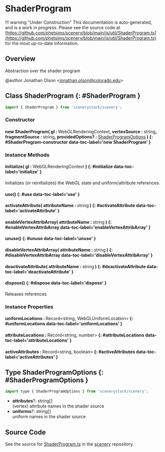 # ShaderProgram

!!! warning "Under Construction"
    This documentation is auto-generated, and is a work in progress. Please see the source code at
    [https://github.com/phetsims/scenery/blob/main/js/util/ShaderProgram.ts](https://github.com/phetsims/scenery/blob/main/js/util/ShaderProgram.ts) for the most up-to-date information.

## Overview

Abstraction over the shader program

@author Jonathan Olson &lt;jonathan.olson@colorado.edu&gt;

## Class ShaderProgram {: #ShaderProgram }


```js
import { ShaderProgram } from 'scenerystack/scenery';
```
### Constructor

#### new ShaderProgram( gl : <span style="font-weight: 400;">WebGLRenderingContext</span>, vertexSource : <span style="font-weight: 400;"><span style="color: hsla(calc(var(--md-hue) + 180deg),80%,40%,1);">string</span></span>, fragmentSource : <span style="font-weight: 400;"><span style="color: hsla(calc(var(--md-hue) + 180deg),80%,40%,1);">string</span></span>, providedOptions? : <span style="font-weight: 400;">[ShaderProgramOptions](../scenery/ShaderProgram.md#ShaderProgramOptions)</span> ) {: #ShaderProgram-constructor data-toc-label='new ShaderProgram' }

### Instance Methods

#### initialize( gl : <span style="font-weight: 400;">WebGLRenderingContext</span> ) {: #initialize data-toc-label='initialize' }

Initializes (or reinitializes) the WebGL state and uniform/attribute references.

#### use() {: #use data-toc-label='use' }

#### activateAttribute( attributeName : <span style="font-weight: 400;"><span style="color: hsla(calc(var(--md-hue) + 180deg),80%,40%,1);">string</span></span> ) {: #activateAttribute data-toc-label='activateAttribute' }

#### enableVertexAttribArray( attributeName : <span style="font-weight: 400;"><span style="color: hsla(calc(var(--md-hue) + 180deg),80%,40%,1);">string</span></span> ) {: #enableVertexAttribArray data-toc-label='enableVertexAttribArray' }

#### unuse() {: #unuse data-toc-label='unuse' }

#### disableVertexAttribArray( attributeName : <span style="font-weight: 400;"><span style="color: hsla(calc(var(--md-hue) + 180deg),80%,40%,1);">string</span></span> ) {: #disableVertexAttribArray data-toc-label='disableVertexAttribArray' }

#### deactivateAttribute( attributeName : <span style="font-weight: 400;"><span style="color: hsla(calc(var(--md-hue) + 180deg),80%,40%,1);">string</span></span> ) {: #deactivateAttribute data-toc-label='deactivateAttribute' }

#### dispose() {: #dispose data-toc-label='dispose' }

Releases references

### Instance Properties

#### uniformLocations : <span style="font-weight: 400;">Record&lt;<span style="color: hsla(calc(var(--md-hue) + 180deg),80%,40%,1);">string</span>, WebGLUniformLocation&gt;</span> {: #uniformLocations data-toc-label='uniformLocations' }

#### attributeLocations : <span style="font-weight: 400;">Record&lt;<span style="color: hsla(calc(var(--md-hue) + 180deg),80%,40%,1);">string</span>, <span style="color: hsla(calc(var(--md-hue) + 180deg),80%,40%,1);">number</span>&gt;</span> {: #attributeLocations data-toc-label='attributeLocations' }

#### activeAttributes : <span style="font-weight: 400;">Record&lt;<span style="color: hsla(calc(var(--md-hue) + 180deg),80%,40%,1);">string</span>, <span style="color: hsla(calc(var(--md-hue) + 180deg),80%,40%,1);">boolean</span>&gt;</span> {: #activeAttributes data-toc-label='activeAttributes' }



## Type ShaderProgramOptions {: #ShaderProgramOptions }


```js
import type { ShaderProgramOptions } from 'scenerystack/scenery';
```


- **attributes**?: <span style="color: hsla(calc(var(--md-hue) + 180deg),80%,40%,1);">string</span>[]
<br>  (vertex) attribute names in the shader source
- **uniforms**?: <span style="color: hsla(calc(var(--md-hue) + 180deg),80%,40%,1);">string</span>[]
<br>  uniform names in the shader source




## Source Code

See the source for [ShaderProgram.ts](https://github.com/phetsims/scenery/blob/main/js/util/ShaderProgram.ts) in the [scenery](https://github.com/phetsims/scenery) repository.
